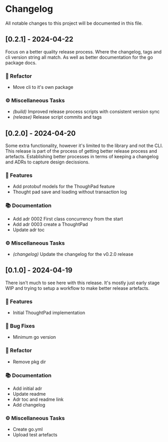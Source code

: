 # Changelog

All notable changes to this project will be documented in this file.

## [0.2.1] - 2024-04-22

Focus on a better quality release process. Where the changelog, tags and cli
version string all match. As well as better documentation for the go package
docs.

### 🚜 Refactor

- Move cli to it's own package

### ⚙️ Miscellaneous Tasks

- *(build)* Improved release process scripts with consistent version sync
- *(release)* Release script commits and tags

## [0.2.0] - 2024-04-20

Some extra functionality, however it's limited to the library and not the CLI.
This release is part of the process of getting better release process and
artefacts. Establishing better processes in terms of keeping a changelog and
ADRs to capture design decissions.

### 🚀 Features

- Add protobuf models for the ThoughPad feature
- Thought pad save and loading without transaction log

### 📚 Documentation

- Add adr 0002 First class concurrency from the start
- Add adr 0003 create a ThoughtPad
- Update adr toc

### ⚙️ Miscellaneous Tasks

- _(changelog)_ Update the changelog for the v0.2.0 release

## [0.1.0] - 2024-04-19

There isn't much to see here with this release. It's mostly just early stage WIP
and trying to setup a workflow to make better release artefacts.

### 🚀 Features

- Initial ThoughtPad implementation

### 🐛 Bug Fixes

- Minimum go version

### 🚜 Refactor

- Remove pkg dir

### 📚 Documentation

- Add initial adr
- Update readme
- Adr toc and readme link
- Add changelog

### ⚙️ Miscellaneous Tasks

- Create go.yml
- Upload test artefacts

<!-- generated by git-cliff -->
